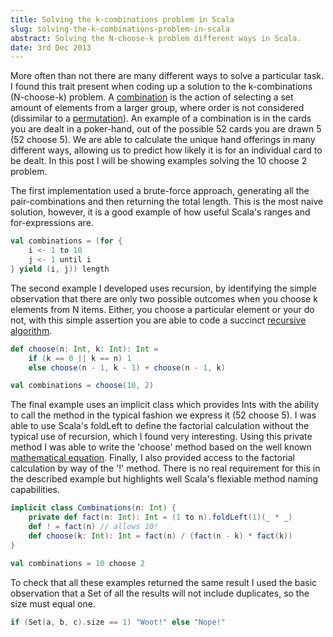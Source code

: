 ```yaml
---
title: Solving the k-combinations problem in Scala
slug: solving-the-k-combinations-problem-in-scala
abstract: Solving the N-choose-k problem different ways in Scala.
date: 3rd Dec 2013
---
```


More often than not there are many different ways to solve a particular task.
I found this trait present when coding up a solution to the k-combinations (N-choose-k) problem.
A [combination](http://en.wikipedia.org/wiki/Combination) is the action of selecting a set amount of elements from a larger group, where order is not considered (dissimilar to a [permutation](http://en.wikipedia.org/wiki/Permutation)).
An example of a combination is in the cards you are dealt in a poker-hand, out of the possible 52 cards you are drawn 5 (52 choose 5).
We are able to calculate the unique hand offerings in many different ways, allowing us to predict how likely it is for an individual card to be dealt.
In this post I will be showing examples solving the 10 choose 2 problem.

The first implementation used a brute-force approach, generating all the pair-combinations and then returning the total length.
This is the most naive solution, however, it is a good example of how useful Scala's ranges and for-expressions are.

~~~ .scala
val combinations = (for {
    i <- 1 to 10
    j <- 1 until i
} yield (i, j)) length
~~~

The second example I developed uses recursion, by identifying the simple observation that there are only two possible outcomes when you choose k elements from N items.
Either, you choose a particular element or your do not, with this simple assertion you are able to code a succinct [recursive algorithm](http://en.wikipedia.org/wiki/Binomial_coefficient#Recursive_formula).

~~~ .scala
def choose(n: Int, k: Int): Int =
    if (k == 0 || k == n) 1
    else choose(n - 1, k - 1) + choose(n - 1, k)

val combinations = choose(10, 2)
~~~

The final example uses an implicit class which provides Ints with the ability to call the method in the typical fashion we express it (52 choose 5).
I was able to use Scala's foldLeft to define the factorial calculation without the typical use of recursion, which I found very interesting.
Using this private method I was able to write the 'choose' method based on the well known [mathematical equation](http://en.wikipedia.org/wiki/Binomial_coefficient#Factorial_formula).
Finally, I also provided access to the factorial calculation by way of the '!' method.
There is no real requirement for this in the described example but highlights well Scala's flexiable method naming capabilities.

~~~ .scala
implicit class Combinations(n: Int) {
    private def fact(n: Int): Int = (1 to n).foldLeft(1)(_ * _)
    def ! = fact(n) // allows 10!
    def choose(k: Int): Int = fact(n) / (fact(n - k) * fact(k))
}

val combinations = 10 choose 2
~~~

To check that all these examples returned the same result I used the basic observation that a Set of all the results will not include duplicates, so the size must equal one.

~~~ .scala
if (Set(a, b, c).size == 1) "Woot!" else "Nope!"
~~~